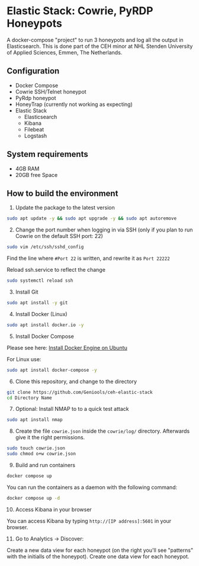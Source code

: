 # Elastic Stack: Cowrie, PyRDP Honeypots
A docker-compose "project" to run 3 honeypots and log all the output in Elasticsearch. 
This is done part of the CEH minor at NHL Stenden University of Applied Sciences, Emmen, The Netherlands.

## Configuration
* Docker Compose
* Cowrie SSH/Telnet honeypot
* PyRdp honeypot
* HoneyTrap (currently not working as expecting)
* Elastic Stack
  * Elasticsearch
  * Kibana
  * Filebeat
  * Logstash

## System requirements
* 4GB RAM
* 20GB free Space

## How to build the environment
1. Update the package to the latest version

```bash
sudo apt update -y && sudo apt upgrade -y && sudo apt autoremove
```

2. Change the port number when logging in via SSH (only if you plan to run Cowrie on the default SSH port: 22)

```bash
sudo vim /etc/ssh/sshd_config
```

Find the line where `#Port 22` is written, and rewrite it as `Port 22222`

Reload ssh.service to reflect the change

```bash
sudo systemctl reload ssh
```

3. Install Git

```bash
sudo apt install -y git
```

4. Install Docker (Linux)

```bash
sudo apt install docker.io -y
```

5. Install Docker Compose

Please see here: [Install Docker Engine on Ubuntu](https://docs.docker.com/engine/install/ubuntu/)

For Linux use:

```bash
sudo apt install docker-compose -y
```

6. Clone this repository, and change to the directory

```bash
git clone https://github.com/Geniools/ceh-elastic-stack
cd Directory Name
```

7. Optional: Install NMAP to to a quick test attack

```bash
sudo apt install nmap
```

8. Create the file `cowrie.json` inside the `cowrie/log/` directory. Afterwards give it the right permissions.

```bash
sudo touch cowrie.json
sudo chmod o+w cowrie.json
```

9. Build and run containers

```bash
docker compose up
```

You can run the containers as a daemon with the following command:

```bash
docker compose up -d
```

10. Access Kibana in your browser

You can access Kibana by typing `http://[IP address]:5601` in your browser. 

11. Go to Analytics -> Discover:

Create a new data view for each honeypot (on the right you'll see "patterns" with the initialls of the honeypot). Create one data view for each honeypot.

